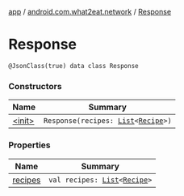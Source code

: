 [app](../../index.md) / [android.com.what2eat.network](../index.md) / [Response](./index.md)

# Response

`@JsonClass(true) data class Response`

### Constructors

| Name | Summary |
|---|---|
| [&lt;init&gt;](-init-.md) | `Response(recipes: `[`List`](https://kotlinlang.org/api/latest/jvm/stdlib/kotlin.collections/-list/index.html)`<`[`Recipe`](../-recipe/index.md)`>)` |

### Properties

| Name | Summary |
|---|---|
| [recipes](recipes.md) | `val recipes: `[`List`](https://kotlinlang.org/api/latest/jvm/stdlib/kotlin.collections/-list/index.html)`<`[`Recipe`](../-recipe/index.md)`>` |
